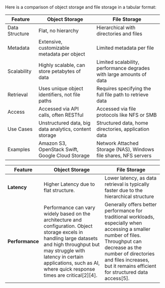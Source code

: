 Here is a comparison of object storage and file storage in a tabular format:

| Feature | Object Storage | File Storage |
|---------|----------------|--------------|
| Data Structure | Flat, no hierarchy | Hierarchical with directories and files |
| Metadata | Extensive, customizable metadata per object | Limited metadata per file |
| Scalability | Highly scalable, can store petabytes of data | Limited scalability, performance degrades with large amounts of data |
| Retrieval | Uses unique object identifiers, not file paths | Requires specifying the full file path to retrieve data |
| Access | Accessed via API calls, often RESTful | Accessed via file protocols like NFS or SMB |
| Use Cases | Unstructured data, big data analytics, content storage | Structured data, home directories, application data |
| Examples | Amazon S3, OpenStack Swift, Google Cloud Storage | Network Attached Storage (NAS), Windows file shares, NFS servers |


| Feature       | Object Storage                                     | File Storage                                     |
|---------------|---------------------------------------------------|-------------------------------------------------|
| **Latency**   | Higher Latency due to flat structure. | Lower latency, as data retrieval is typically faster due to the hierarchical structure
| **Performance** | Performance can vary widely based on the architecture and configuration. Object storage excels in handling large datasets and high throughput but may struggle with latency in certain applications, such as AI, where quick response times are critical[2][4]. | Generally offers better performance for traditional workloads, especially when accessing a smaller number of files. Throughput can decrease as the number of directories and files increases, but it remains efficient for structured data access[5]. |
